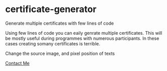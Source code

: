 # certificate-generator
Generate multiple certificates with few lines of code

Using few lines of code you can eaily genrate multiple certificates. This will be mostly useful during programmes with numerous participants.
In these cases creating somany certificates is terrible.

Change the source image, and pixel position of texts

[Contact Me](https://instagram.com/fathah_crg)
